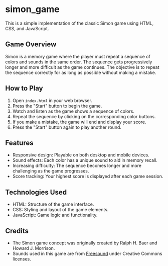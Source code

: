 # simon_game

This is a simple implementation of the classic Simon game using HTML, CSS, and JavaScript.

## Game Overview

Simon is a memory game where the player must repeat a sequence of colors and sounds in the same order. The sequence gets progressively longer and more difficult as the game continues. The objective is to repeat the sequence correctly for as long as possible without making a mistake.

## How to Play

1. Open `index.html` in your web browser.
2. Press the "Start" button to begin the game.
3. Watch and listen as the game shows a sequence of colors.
4. Repeat the sequence by clicking on the corresponding color buttons.
5. If you make a mistake, the game will end and display your score.
6. Press the "Start" button again to play another round.

## Features

- Responsive design: Playable on both desktop and mobile devices.
- Sound effects: Each color has a unique sound to aid in memory recall.
- Increasing difficulty: The sequence becomes longer and more challenging as the game progresses.
- Score tracking: Your highest score is displayed after each game session.

## Technologies Used

- HTML: Structure of the game interface.
- CSS: Styling and layout of the game elements.
- JavaScript: Game logic and functionality.

## Credits

- The Simon game concept was originally created by Ralph H. Baer and Howard J. Morrison.
- Sounds used in this game are from [Freesound](https://freesound.org/) under Creative Commons licenses.


